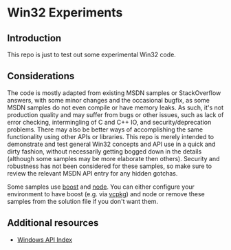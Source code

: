 # Win32 Experiments

## Introduction

This repo is just to test out some experimental Win32 code.

## Considerations

The code is mostly adapted from existing MSDN samples or StackOverflow answers, with some minor changes and the occasional bugfix, as some MSDN samples do not even compile or have memory leaks. As such, it's not production quality and may suffer from bugs or other issues, such as lack of error checking, intermingling of C and C++ IO, and security/deprecation problems. There may also be better ways of accomplishing the same functionality using other APIs or libraries. This repo is merely intended to demonstrate and test general Win32 concepts and API use in a quick and dirty fashion, without necessarily getting bogged down in the details (although some samples may be more elaborate then others). Security and robustness has not been considered for these samples, so make sure to review the relevant MSDN API entry for any hidden gotchas.

Some samples use [boost](https://www.boost.org/) and [node](https://nodejs.org/en/). You can either configure your environment to have boost (e.g. via [vcpkg](https://vcpkg.io/)) and node or remove these samples from the solution file if you don't want them.

## Additional resources

* [Windows API Index](https://docs.microsoft.com/en-us/windows/win32/apiindex/windows-api-list)

